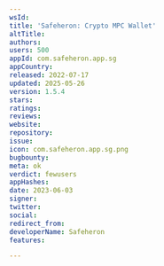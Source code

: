 ```yaml
---
wsId: 
title: 'Safeheron: Crypto MPC Wallet'
altTitle: 
authors: 
users: 500
appId: com.safeheron.app.sg
appCountry: 
released: 2022-07-17
updated: 2025-05-26
version: 1.5.4
stars: 
ratings: 
reviews: 
website: 
repository: 
issue: 
icon: com.safeheron.app.sg.png
bugbounty: 
meta: ok
verdict: fewusers
appHashes: 
date: 2023-06-03
signer: 
twitter: 
social: 
redirect_from: 
developerName: Safeheron
features: 

---
```


